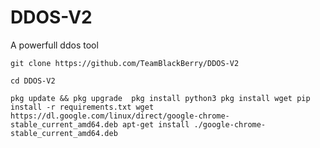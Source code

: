 # DDOS-V2
A powerfull ddos tool 

`git clone https://github.com/TeamBlackBerry/DDOS-V2`

`cd DDOS-V2`

`pkg update && pkg upgrade 
pkg install python3
pkg install wget
pip install -r requirements.txt
wget https://dl.google.com/linux/direct/google-chrome-stable_current_amd64.deb
apt-get install ./google-chrome-stable_current_amd64.deb`
